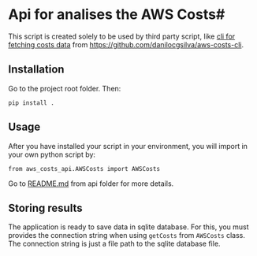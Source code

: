 # Api for analises the AWS Costs#

This script is created solely to be used by third party script, like [cli for fetching costs data](https://github.com/danilocgsilva/aws-costs-cli) from https://github.com/danilocgsilva/aws-costs-cli.


## Installation

Go to the project root folder. Then:
```
pip install .
```

## Usage

After you have installed your script in your environment, you will import in your own python script by:

```
from aws_costs_api.AWSCosts import AWSCosts
```
Go to [README.md](aws_costs_api/README.md) from api folder for more details.

## Storing results

The application is ready to save data in sqlite database. For this, you must provides the connection string when using `getCosts` from `AWSCosts` class. The connection string is just a file path to the sqlite database file.
